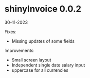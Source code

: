 # shinyInvoice 0.0.2

30-11-2023

Fixes:

- Missing updates of some fields

Improvements:

- Small screen layout
- Independent single date salary input
- uppercase for all currencies
